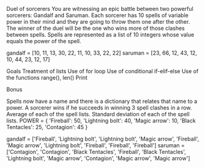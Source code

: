 Duel of sorcerers
You are witnessing an epic battle between two powerful sorcerers: Gandalf and Saruman. Each sorcerer has 10 spells of variable power in their mind and they are going to throw them one after the other. The winner of the duel will be the one who wins more of those clashes between spells. Spells are represented as a list of 10 integers whose value equals the power of the spell.

gandalf = [10, 11, 13, 30, 22, 11, 10, 33, 22, 22]
saruman = [23, 66, 12, 43, 12, 10, 44, 23, 12, 17]

Goals
Treatment of lists
Use of for loop
Use of conditional if-elif-else
Use of the functions range(), len()
Print

Bonus

Spells now have a name and there is a dictionary that relates that name to a power.
A sorcerer wins if he succeeds in winning 3 spell clashes in a row.
Average of each of the spell lists.
Standard deviation of each of the spell lists.
POWER = {
    'Fireball': 50, 
    'Lightning bolt': 40, 
    'Magic arrow': 10, 
    'Black Tentacles': 25, 
    'Contagion': 45
}

gandalf = ['Fireball', 'Lightning bolt', 'Lightning bolt', 'Magic arrow', 'Fireball', 
           'Magic arrow', 'Lightning bolt', 'Fireball', 'Fireball', 'Fireball']
saruman = ['Contagion', 'Contagion', 'Black Tentacles', 'Fireball', 'Black Tentacles', 
           'Lightning bolt', 'Magic arrow', 'Contagion', 'Magic arrow', 'Magic arrow']
